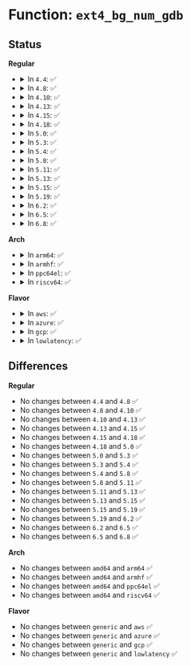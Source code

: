 # Function: <code>ext4_bg_num_gdb</code>

## Status
<b>Regular</b>
<ul>
<li>
<details>
<summary>In <code>4.4</code>: ✅</summary>

```c
long unsigned int ext4_bg_num_gdb(struct super_block *sb, ext4_group_t group);
```

**Collision:** Unique Global

**Inline:** No

**Transformation:** False

**Instances:**

```
In fs/ext4/balloc.c (ffffffff8128f8d0)
Location: fs/ext4/balloc.c:802
Inline: False
Direct callers:
  - fs/ext4/balloc.c:ext4_num_base_meta_clusters
  - fs/ext4/balloc.c:ext4_num_base_meta_clusters
  - fs/ext4/super.c:ext4_calculate_overhead
  - fs/ext4/super.c:ext4_calculate_overhead
  - fs/ext4/resize.c:ext4_group_overhead_blocks
  - fs/ext4/resize.c:ext4_flex_group_add
  - fs/ext4/resize.c:ext4_flex_group_add
  - fs/ext4/block_validity.c:ext4_setup_system_zone
```
**Symbols:**

```
ffffffff8128f8d0-ffffffff8128f958: ext4_bg_num_gdb (STB_GLOBAL)
```
</details>
</li>
<li>
<details>
<summary>In <code>4.8</code>: ✅</summary>

```c
long unsigned int ext4_bg_num_gdb(struct super_block *sb, ext4_group_t group);
```

**Collision:** Unique Global

**Inline:** No

**Transformation:** False

**Instances:**

```
In fs/ext4/balloc.c (ffffffff812bce00)
Location: fs/ext4/balloc.c:808
Inline: False
Direct callers:
  - fs/ext4/balloc.c:ext4_num_base_meta_clusters
  - fs/ext4/balloc.c:ext4_num_base_meta_clusters
  - fs/ext4/super.c:ext4_calculate_overhead
  - fs/ext4/super.c:ext4_calculate_overhead
  - fs/ext4/resize.c:ext4_flex_group_add
  - fs/ext4/resize.c:ext4_flex_group_add
  - fs/ext4/resize.c:ext4_group_overhead_blocks
  - fs/ext4/block_validity.c:ext4_setup_system_zone
```
**Symbols:**

```
ffffffff812bce00-ffffffff812bce93: ext4_bg_num_gdb (STB_GLOBAL)
```
</details>
</li>
<li>
<details>
<summary>In <code>4.10</code>: ✅</summary>

```c
long unsigned int ext4_bg_num_gdb(struct super_block *sb, ext4_group_t group);
```

**Collision:** Unique Global

**Inline:** No

**Transformation:** False

**Instances:**

```
In fs/ext4/balloc.c (ffffffff812d2450)
Location: fs/ext4/balloc.c:808
Inline: False
Direct callers:
  - fs/ext4/balloc.c:ext4_num_base_meta_clusters
  - fs/ext4/balloc.c:ext4_num_base_meta_clusters
  - fs/ext4/super.c:ext4_calculate_overhead
  - fs/ext4/super.c:ext4_calculate_overhead
  - fs/ext4/resize.c:ext4_flex_group_add
  - fs/ext4/resize.c:ext4_flex_group_add
  - fs/ext4/resize.c:ext4_group_overhead_blocks
  - fs/ext4/block_validity.c:ext4_setup_system_zone
```
**Symbols:**

```
ffffffff812d2450-ffffffff812d24e3: ext4_bg_num_gdb (STB_GLOBAL)
```
</details>
</li>
<li>
<details>
<summary>In <code>4.13</code>: ✅</summary>

```c
long unsigned int ext4_bg_num_gdb(struct super_block *sb, ext4_group_t group);
```

**Collision:** Unique Global

**Inline:** No

**Transformation:** False

**Instances:**

```
In fs/ext4/balloc.c (ffffffff812e3ae0)
Location: fs/ext4/balloc.c:808
Inline: False
Direct callers:
  - fs/ext4/balloc.c:ext4_num_base_meta_clusters
  - fs/ext4/balloc.c:ext4_num_base_meta_clusters
  - fs/ext4/block_validity.c:ext4_setup_system_zone
  - fs/ext4/fsmap.c:ext4_getfsmap_find_fixed_metadata
  - fs/ext4/resize.c:ext4_flex_group_add
  - fs/ext4/resize.c:ext4_add_new_descs
  - fs/ext4/resize.c:ext4_group_overhead_blocks
  - fs/ext4/super.c:ext4_calculate_overhead
  - fs/ext4/super.c:ext4_calculate_overhead
```
**Symbols:**

```
ffffffff812e3ae0-ffffffff812e3b6f: ext4_bg_num_gdb (STB_GLOBAL)
```
</details>
</li>
<li>
<details>
<summary>In <code>4.15</code>: ✅</summary>

```c
long unsigned int ext4_bg_num_gdb(struct super_block *sb, ext4_group_t group);
```

**Collision:** Unique Global

**Inline:** No

**Transformation:** False

**Instances:**

```
In fs/ext4/balloc.c (ffffffff813084d0)
Location: fs/ext4/balloc.c:808
Inline: False
Direct callers:
  - fs/ext4/balloc.c:ext4_num_base_meta_clusters
  - fs/ext4/balloc.c:ext4_num_base_meta_clusters
  - fs/ext4/block_validity.c:ext4_setup_system_zone
  - fs/ext4/fsmap.c:ext4_getfsmap_find_fixed_metadata
  - fs/ext4/resize.c:ext4_flex_group_add
  - fs/ext4/resize.c:ext4_add_new_descs
  - fs/ext4/resize.c:ext4_group_overhead_blocks
  - fs/ext4/super.c:ext4_calculate_overhead
  - fs/ext4/super.c:ext4_calculate_overhead
```
**Symbols:**

```
ffffffff813084d0-ffffffff8130855f: ext4_bg_num_gdb (STB_GLOBAL)
```
</details>
</li>
<li>
<details>
<summary>In <code>4.18</code>: ✅</summary>

```c
long unsigned int ext4_bg_num_gdb(struct super_block *sb, ext4_group_t group);
```

**Collision:** Unique Global

**Inline:** No

**Transformation:** False

**Instances:**

```
In fs/ext4/balloc.c (ffffffff813363e0)
Location: fs/ext4/balloc.c:817
Inline: False
Direct callers:
  - fs/ext4/balloc.c:ext4_num_base_meta_clusters
  - fs/ext4/balloc.c:ext4_num_base_meta_clusters
  - fs/ext4/block_validity.c:ext4_setup_system_zone
  - fs/ext4/fsmap.c:ext4_getfsmap_datadev
  - fs/ext4/resize.c:ext4_flex_group_add
  - fs/ext4/resize.c:ext4_add_new_descs
  - fs/ext4/resize.c:ext4_group_overhead_blocks
  - fs/ext4/super.c:ext4_fill_super
  - fs/ext4/super.c:ext4_calculate_overhead
  - fs/ext4/super.c:ext4_calculate_overhead
```
**Symbols:**

```
ffffffff813363e0-ffffffff81336471: ext4_bg_num_gdb (STB_GLOBAL)
```
</details>
</li>
<li>
<details>
<summary>In <code>5.0</code>: ✅</summary>

```c
long unsigned int ext4_bg_num_gdb(struct super_block *sb, ext4_group_t group);
```

**Collision:** Unique Global

**Inline:** No

**Transformation:** False

**Instances:**

```
In fs/ext4/balloc.c (ffffffff8134d660)
Location: fs/ext4/balloc.c:817
Inline: False
Direct callers:
  - fs/ext4/balloc.c:ext4_num_base_meta_clusters
  - fs/ext4/balloc.c:ext4_num_base_meta_clusters
  - fs/ext4/block_validity.c:ext4_setup_system_zone
  - fs/ext4/fsmap.c:ext4_getfsmap_datadev
  - fs/ext4/resize.c:ext4_flex_group_add
  - fs/ext4/resize.c:ext4_add_new_descs
  - fs/ext4/resize.c:ext4_group_overhead_blocks
  - fs/ext4/super.c:ext4_fill_super
  - fs/ext4/super.c:ext4_calculate_overhead
  - fs/ext4/super.c:ext4_calculate_overhead
```
**Symbols:**

```
ffffffff8134d660-ffffffff8134d6f1: ext4_bg_num_gdb (STB_GLOBAL)
```
</details>
</li>
<li>
<details>
<summary>In <code>5.3</code>: ✅</summary>

```c
long unsigned int ext4_bg_num_gdb(struct super_block *sb, ext4_group_t group);
```

**Collision:** Unique Global

**Inline:** No

**Transformation:** False

**Instances:**

```
In fs/ext4/balloc.c (ffffffff81376030)
Location: fs/ext4/balloc.c:817
Inline: False
Direct callers:
  - fs/ext4/balloc.c:ext4_num_base_meta_clusters
  - fs/ext4/balloc.c:ext4_num_base_meta_clusters
  - fs/ext4/block_validity.c:ext4_setup_system_zone
  - fs/ext4/fsmap.c:ext4_getfsmap_datadev
  - fs/ext4/resize.c:ext4_add_new_descs
  - fs/ext4/resize.c:setup_new_flex_group_blocks
  - fs/ext4/resize.c:ext4_group_overhead_blocks
  - fs/ext4/super.c:ext4_calculate_overhead
  - fs/ext4/super.c:ext4_calculate_overhead
  - fs/ext4/super.c:ext4_check_descriptors
```
**Symbols:**

```
ffffffff81376030-ffffffff813760c9: ext4_bg_num_gdb (STB_GLOBAL)
```
</details>
</li>
<li>
<details>
<summary>In <code>5.4</code>: ✅</summary>

```c
long unsigned int ext4_bg_num_gdb(struct super_block *sb, ext4_group_t group);
```

**Collision:** Unique Global

**Inline:** No

**Transformation:** False

**Instances:**

```
In fs/ext4/balloc.c (ffffffff8138e2a0)
Location: fs/ext4/balloc.c:825
Inline: False
Direct callers:
  - fs/ext4/balloc.c:ext4_num_base_meta_clusters
  - fs/ext4/balloc.c:ext4_num_base_meta_clusters
  - fs/ext4/block_validity.c:ext4_setup_system_zone
  - fs/ext4/fsmap.c:ext4_getfsmap_datadev
  - fs/ext4/resize.c:ext4_add_new_descs
  - fs/ext4/resize.c:setup_new_flex_group_blocks
  - fs/ext4/resize.c:ext4_group_overhead_blocks
  - fs/ext4/super.c:ext4_calculate_overhead
  - fs/ext4/super.c:ext4_calculate_overhead
  - fs/ext4/super.c:ext4_check_descriptors
```
**Symbols:**

```
ffffffff8138e2a0-ffffffff8138e339: ext4_bg_num_gdb (STB_GLOBAL)
```
</details>
</li>
<li>
<details>
<summary>In <code>5.8</code>: ✅</summary>

```c
long unsigned int ext4_bg_num_gdb(struct super_block *sb, ext4_group_t group);
```

**Collision:** Unique Global

**Inline:** No

**Transformation:** False

**Instances:**

```
In fs/ext4/balloc.c (ffffffff813d97c0)
Location: fs/ext4/balloc.c:827
Inline: False
Direct callers:
  - fs/ext4/balloc.c:ext4_num_base_meta_clusters
  - fs/ext4/balloc.c:ext4_num_base_meta_clusters
  - fs/ext4/block_validity.c:ext4_setup_system_zone
  - fs/ext4/fsmap.c:ext4_getfsmap_find_sb
  - fs/ext4/resize.c:ext4_resize_fs
  - fs/ext4/resize.c:ext4_setup_next_flex_gd
  - fs/ext4/resize.c:ext4_add_new_descs
  - fs/ext4/resize.c:setup_new_flex_group_blocks
  - fs/ext4/resize.c:setup_new_flex_group_blocks
  - fs/ext4/resize.c:ext4_alloc_group_tables
  - fs/ext4/resize.c:ext4_alloc_group_tables
  - fs/ext4/resize.c:verify_group_input
  - fs/ext4/super.c:count_overhead
  - fs/ext4/super.c:count_overhead
  - fs/ext4/super.c:ext4_check_descriptors
```
**Symbols:**

```
ffffffff813d97c0-ffffffff813d985e: ext4_bg_num_gdb (STB_GLOBAL)
```
</details>
</li>
<li>
<details>
<summary>In <code>5.11</code>: ✅</summary>

```c
long unsigned int ext4_bg_num_gdb(struct super_block *sb, ext4_group_t group);
```

**Collision:** Unique Global

**Inline:** No

**Transformation:** False

**Instances:**

```
In fs/ext4/balloc.c (ffffffff813eb470)
Location: fs/ext4/balloc.c:853
Inline: False
Direct callers:
  - fs/ext4/balloc.c:ext4_num_base_meta_clusters
  - fs/ext4/balloc.c:ext4_num_base_meta_clusters
  - fs/ext4/block_validity.c:ext4_setup_system_zone
  - fs/ext4/fsmap.c:ext4_getfsmap_find_sb
  - fs/ext4/resize.c:ext4_resize_fs
  - fs/ext4/resize.c:ext4_setup_next_flex_gd
  - fs/ext4/resize.c:ext4_add_new_descs
  - fs/ext4/resize.c:setup_new_flex_group_blocks
  - fs/ext4/resize.c:setup_new_flex_group_blocks
  - fs/ext4/resize.c:ext4_alloc_group_tables
  - fs/ext4/resize.c:ext4_alloc_group_tables
  - fs/ext4/resize.c:verify_group_input
  - fs/ext4/super.c:count_overhead
  - fs/ext4/super.c:count_overhead
  - fs/ext4/super.c:ext4_check_descriptors
```
**Symbols:**

```
ffffffff813eb470-ffffffff813eb50e: ext4_bg_num_gdb (STB_GLOBAL)
```
</details>
</li>
<li>
<details>
<summary>In <code>5.13</code>: ✅</summary>

```c
long unsigned int ext4_bg_num_gdb(struct super_block *sb, ext4_group_t group);
```

**Collision:** Unique Global

**Inline:** No

**Transformation:** False

**Instances:**

```
In fs/ext4/balloc.c (ffffffff813f19b0)
Location: fs/ext4/balloc.c:853
Inline: False
Direct callers:
  - fs/ext4/balloc.c:ext4_num_base_meta_clusters
  - fs/ext4/balloc.c:ext4_num_base_meta_clusters
  - fs/ext4/block_validity.c:ext4_setup_system_zone
  - fs/ext4/fsmap.c:ext4_getfsmap_find_fixed_metadata
  - fs/ext4/resize.c:ext4_resize_fs
  - fs/ext4/resize.c:ext4_setup_next_flex_gd
  - fs/ext4/resize.c:ext4_flex_group_add
  - fs/ext4/resize.c:setup_new_flex_group_blocks
  - fs/ext4/resize.c:setup_new_flex_group_blocks
  - fs/ext4/resize.c:ext4_alloc_group_tables
  - fs/ext4/resize.c:ext4_alloc_group_tables
  - fs/ext4/resize.c:verify_group_input
  - fs/ext4/super.c:count_overhead
  - fs/ext4/super.c:count_overhead
  - fs/ext4/super.c:ext4_check_descriptors
```
**Symbols:**

```
ffffffff813f19b0-ffffffff813f1a4e: ext4_bg_num_gdb (STB_GLOBAL)
```
</details>
</li>
<li>
<details>
<summary>In <code>5.15</code>: ✅</summary>

```c
long unsigned int ext4_bg_num_gdb(struct super_block *sb, ext4_group_t group);
```

**Collision:** Unique Global

**Inline:** No

**Transformation:** False

**Instances:**

```
In fs/ext4/balloc.c (ffffffff81443a00)
Location: fs/ext4/balloc.c:859
Inline: False
Direct callers:
  - fs/ext4/balloc.c:ext4_num_base_meta_clusters
  - fs/ext4/balloc.c:ext4_num_base_meta_clusters
  - fs/ext4/block_validity.c:ext4_setup_system_zone
  - fs/ext4/fsmap.c:ext4_getfsmap_find_fixed_metadata
  - fs/ext4/resize.c:ext4_resize_fs
  - fs/ext4/resize.c:ext4_setup_next_flex_gd
  - fs/ext4/resize.c:ext4_flex_group_add
  - fs/ext4/resize.c:setup_new_flex_group_blocks
  - fs/ext4/resize.c:setup_new_flex_group_blocks
  - fs/ext4/resize.c:ext4_alloc_group_tables
  - fs/ext4/resize.c:ext4_alloc_group_tables
  - fs/ext4/resize.c:verify_group_input
  - fs/ext4/super.c:count_overhead
  - fs/ext4/super.c:count_overhead
  - fs/ext4/super.c:ext4_check_descriptors
```
**Symbols:**

```
ffffffff81443a00-ffffffff81443a9e: ext4_bg_num_gdb (STB_GLOBAL)
```
</details>
</li>
<li>
<details>
<summary>In <code>5.19</code>: ✅</summary>

```c
long unsigned int ext4_bg_num_gdb(struct super_block *sb, ext4_group_t group);
```

**Collision:** Unique Global

**Inline:** No

**Transformation:** False

**Instances:**

```
In fs/ext4/balloc.c (ffffffff814bf8a0)
Location: fs/ext4/balloc.c:860
Inline: False
Direct callers:
  - fs/ext4/balloc.c:ext4_num_base_meta_clusters
  - fs/ext4/balloc.c:ext4_num_base_meta_clusters
  - fs/ext4/block_validity.c:ext4_setup_system_zone
  - fs/ext4/fsmap.c:ext4_getfsmap_find_fixed_metadata
  - fs/ext4/resize.c:ext4_resize_fs
  - fs/ext4/resize.c:ext4_setup_next_flex_gd
  - fs/ext4/resize.c:ext4_flex_group_add
  - fs/ext4/resize.c:setup_new_flex_group_blocks
  - fs/ext4/resize.c:setup_new_flex_group_blocks
  - fs/ext4/resize.c:ext4_alloc_group_tables
  - fs/ext4/resize.c:ext4_alloc_group_tables
  - fs/ext4/resize.c:verify_group_input
  - fs/ext4/super.c:count_overhead
  - fs/ext4/super.c:count_overhead
  - fs/ext4/super.c:ext4_check_descriptors
```
**Symbols:**

```
ffffffff814bf8a0-ffffffff814bf968: ext4_bg_num_gdb (STB_GLOBAL)
```
</details>
</li>
<li>
<details>
<summary>In <code>6.2</code>: ✅</summary>

```c
long unsigned int ext4_bg_num_gdb(struct super_block *sb, ext4_group_t group);
```

**Collision:** Unique Global

**Inline:** No

**Transformation:** False

**Instances:**

```
In fs/ext4/balloc.c (ffffffff81557840)
Location: fs/ext4/balloc.c:860
Inline: False
Direct callers:
  - fs/ext4/balloc.c:ext4_num_base_meta_clusters
  - fs/ext4/balloc.c:ext4_num_base_meta_clusters
  - fs/ext4/block_validity.c:ext4_setup_system_zone
  - fs/ext4/fsmap.c:ext4_getfsmap_find_fixed_metadata
  - fs/ext4/resize.c:ext4_resize_fs
  - fs/ext4/resize.c:ext4_setup_next_flex_gd
  - fs/ext4/resize.c:ext4_flex_group_add
  - fs/ext4/resize.c:setup_new_flex_group_blocks
  - fs/ext4/resize.c:setup_new_flex_group_blocks
  - fs/ext4/resize.c:ext4_alloc_group_tables
  - fs/ext4/resize.c:ext4_alloc_group_tables
  - fs/ext4/resize.c:verify_group_input
  - fs/ext4/super.c:count_overhead
  - fs/ext4/super.c:count_overhead
  - fs/ext4/super.c:ext4_check_descriptors
```
**Symbols:**

```
ffffffff81557840-ffffffff81557908: ext4_bg_num_gdb (STB_GLOBAL)
```
</details>
</li>
<li>
<details>
<summary>In <code>6.5</code>: ✅</summary>

```c
long unsigned int ext4_bg_num_gdb(struct super_block *sb, ext4_group_t group);
```

**Collision:** Unique Global

**Inline:** No

**Transformation:** False

**Instances:**

```
In fs/ext4/balloc.c (ffffffff815900b0)
Location: fs/ext4/balloc.c:902
Inline: False
Direct callers:
  - fs/ext4/block_validity.c:ext4_setup_system_zone
  - fs/ext4/fsmap.c:ext4_getfsmap_find_fixed_metadata
  - fs/ext4/resize.c:ext4_resize_fs
  - fs/ext4/resize.c:ext4_setup_next_flex_gd
  - fs/ext4/resize.c:ext4_flex_group_add
  - fs/ext4/resize.c:setup_new_flex_group_blocks
  - fs/ext4/resize.c:setup_new_flex_group_blocks
  - fs/ext4/resize.c:ext4_alloc_group_tables
  - fs/ext4/resize.c:ext4_alloc_group_tables
  - fs/ext4/resize.c:verify_group_input
  - fs/ext4/super.c:count_overhead
  - fs/ext4/super.c:count_overhead
  - fs/ext4/super.c:ext4_check_descriptors
```
**Symbols:**

```
ffffffff815900b0-ffffffff81590178: ext4_bg_num_gdb (STB_GLOBAL)
```
</details>
</li>
<li>
<details>
<summary>In <code>6.8</code>: ✅</summary>

```c
long unsigned int ext4_bg_num_gdb(struct super_block *sb, ext4_group_t group);
```

**Collision:** Unique Global

**Inline:** No

**Transformation:** False

**Instances:**

```
In fs/ext4/balloc.c (ffffffff815c8370)
Location: fs/ext4/balloc.c:910
Inline: False
Direct callers:
  - fs/ext4/fsmap.c:ext4_getfsmap_find_fixed_metadata
  - fs/ext4/resize.c:ext4_resize_fs
  - fs/ext4/resize.c:ext4_setup_next_flex_gd
  - fs/ext4/resize.c:ext4_flex_group_add
  - fs/ext4/resize.c:setup_new_flex_group_blocks
  - fs/ext4/resize.c:setup_new_flex_group_blocks
  - fs/ext4/resize.c:ext4_alloc_group_tables
  - fs/ext4/resize.c:ext4_alloc_group_tables
  - fs/ext4/resize.c:verify_group_input
  - fs/ext4/super.c:count_overhead
  - fs/ext4/super.c:count_overhead
  - fs/ext4/super.c:ext4_check_descriptors
```
**Symbols:**

```
ffffffff815c8370-ffffffff815c8438: ext4_bg_num_gdb (STB_GLOBAL)
```
</details>
</li>
</ul>
<b>Arch</b>
<ul>
<li>
<details>
<summary>In <code>arm64</code>: ✅</summary>

```c
long unsigned int ext4_bg_num_gdb(struct super_block *sb, ext4_group_t group);
```

**Collision:** Unique Global

**Inline:** No

**Transformation:** False

**Instances:**

```
In fs/ext4/balloc.c (ffff800010460478)
Location: fs/ext4/balloc.c:825
Inline: False
Direct callers:
  - fs/ext4/balloc.c:ext4_num_base_meta_clusters
  - fs/ext4/balloc.c:ext4_num_base_meta_clusters
  - fs/ext4/block_validity.c:ext4_setup_system_zone
  - fs/ext4/fsmap.c:ext4_getfsmap_datadev
  - fs/ext4/resize.c:ext4_add_new_descs
  - fs/ext4/resize.c:setup_new_flex_group_blocks
  - fs/ext4/resize.c:ext4_group_overhead_blocks
  - fs/ext4/super.c:ext4_calculate_overhead
  - fs/ext4/super.c:ext4_calculate_overhead
  - fs/ext4/super.c:ext4_check_descriptors
```
**Symbols:**

```
ffff800010460478-ffff800010460550: ext4_bg_num_gdb (STB_GLOBAL)
```
</details>
</li>
<li>
<details>
<summary>In <code>armhf</code>: ✅</summary>

```c
long unsigned int ext4_bg_num_gdb(struct super_block *sb, ext4_group_t group);
```

**Collision:** Unique Global

**Inline:** No

**Transformation:** False

**Instances:**

```
In fs/ext4/balloc.c (c0620c94)
Location: fs/ext4/balloc.c:825
Inline: False
Direct callers:
  - fs/ext4/balloc.c:ext4_num_base_meta_clusters
  - fs/ext4/balloc.c:ext4_num_base_meta_clusters
  - fs/ext4/block_validity.c:ext4_setup_system_zone
  - fs/ext4/fsmap.c:ext4_getfsmap_find_fixed_metadata
  - fs/ext4/resize.c:ext4_add_new_descs
  - fs/ext4/resize.c:setup_new_flex_group_blocks
  - fs/ext4/resize.c:ext4_group_overhead_blocks
  - fs/ext4/super.c:ext4_calculate_overhead
  - fs/ext4/super.c:ext4_calculate_overhead
  - fs/ext4/super.c:ext4_check_descriptors
```
**Symbols:**

```
c0620c94-c0620d48: ext4_bg_num_gdb (STB_GLOBAL)
```
</details>
</li>
<li>
<details>
<summary>In <code>ppc64el</code>: ✅</summary>

```c
long unsigned int ext4_bg_num_gdb(struct super_block *sb, ext4_group_t group);
```

**Collision:** Unique Global

**Inline:** No

**Transformation:** False

**Instances:**

```
In fs/ext4/balloc.c (c00000000057c920)
Location: fs/ext4/balloc.c:825
Inline: False
Direct callers:
  - fs/ext4/balloc.c:ext4_num_base_meta_clusters
  - fs/ext4/balloc.c:ext4_num_base_meta_clusters
  - fs/ext4/block_validity.c:ext4_setup_system_zone
  - fs/ext4/fsmap.c:ext4_getfsmap_datadev
  - fs/ext4/resize.c:ext4_flex_group_add
  - fs/ext4/resize.c:setup_new_flex_group_blocks
  - fs/ext4/resize.c:ext4_group_overhead_blocks
  - fs/ext4/super.c:ext4_calculate_overhead
  - fs/ext4/super.c:ext4_calculate_overhead
  - fs/ext4/super.c:ext4_check_descriptors
```
**Symbols:**

```
c00000000057c920-c00000000057ca30: ext4_bg_num_gdb (STB_GLOBAL)
```
</details>
</li>
<li>
<details>
<summary>In <code>riscv64</code>: ✅</summary>

```c
long unsigned int ext4_bg_num_gdb(struct super_block *sb, ext4_group_t group);
```

**Collision:** Unique Global

**Inline:** No

**Transformation:** False

**Instances:**

```
In fs/ext4/balloc.c (ffffffe0002efa2a)
Location: fs/ext4/balloc.c:825
Inline: False
Direct callers:
  - fs/ext4/balloc.c:ext4_num_base_meta_clusters
  - fs/ext4/balloc.c:ext4_num_base_meta_clusters
  - fs/ext4/block_validity.c:ext4_setup_system_zone
  - fs/ext4/fsmap.c:ext4_getfsmap_datadev
  - fs/ext4/resize.c:ext4_flex_group_add
  - fs/ext4/resize.c:setup_new_flex_group_blocks
  - fs/ext4/resize.c:ext4_group_overhead_blocks
  - fs/ext4/super.c:ext4_calculate_overhead
  - fs/ext4/super.c:ext4_calculate_overhead
  - fs/ext4/super.c:ext4_check_descriptors
```
**Symbols:**

```
ffffffe0002efa2a-ffffffe0002efacc: ext4_bg_num_gdb (STB_GLOBAL)
```
</details>
</li>
</ul>
<b>Flavor</b>
<ul>
<li>
<details>
<summary>In <code>aws</code>: ✅</summary>

```c
long unsigned int ext4_bg_num_gdb(struct super_block *sb, ext4_group_t group);
```

**Collision:** Unique Global

**Inline:** No

**Transformation:** False

**Instances:**

```
In fs/ext4/balloc.c (ffffffff81386880)
Location: fs/ext4/balloc.c:825
Inline: False
Direct callers:
  - fs/ext4/balloc.c:ext4_num_base_meta_clusters
  - fs/ext4/balloc.c:ext4_num_base_meta_clusters
  - fs/ext4/block_validity.c:ext4_setup_system_zone
  - fs/ext4/fsmap.c:ext4_getfsmap_datadev
  - fs/ext4/resize.c:ext4_add_new_descs
  - fs/ext4/resize.c:setup_new_flex_group_blocks
  - fs/ext4/resize.c:ext4_group_overhead_blocks
  - fs/ext4/super.c:ext4_calculate_overhead
  - fs/ext4/super.c:ext4_calculate_overhead
  - fs/ext4/super.c:ext4_check_descriptors
```
**Symbols:**

```
ffffffff81386880-ffffffff81386919: ext4_bg_num_gdb (STB_GLOBAL)
```
</details>
</li>
<li>
<details>
<summary>In <code>azure</code>: ✅</summary>

```c
long unsigned int ext4_bg_num_gdb(struct super_block *sb, ext4_group_t group);
```

**Collision:** Unique Global

**Inline:** No

**Transformation:** False

**Instances:**

```
In fs/ext4/balloc.c (ffffffff81377310)
Location: fs/ext4/balloc.c:825
Inline: False
Direct callers:
  - fs/ext4/balloc.c:ext4_num_base_meta_clusters
  - fs/ext4/balloc.c:ext4_num_base_meta_clusters
  - fs/ext4/block_validity.c:ext4_setup_system_zone
  - fs/ext4/fsmap.c:ext4_getfsmap_datadev
  - fs/ext4/resize.c:ext4_add_new_descs
  - fs/ext4/resize.c:setup_new_flex_group_blocks
  - fs/ext4/resize.c:ext4_group_overhead_blocks
  - fs/ext4/super.c:ext4_calculate_overhead
  - fs/ext4/super.c:ext4_calculate_overhead
  - fs/ext4/super.c:ext4_check_descriptors
```
**Symbols:**

```
ffffffff81377310-ffffffff813773a9: ext4_bg_num_gdb (STB_GLOBAL)
```
</details>
</li>
<li>
<details>
<summary>In <code>gcp</code>: ✅</summary>

```c
long unsigned int ext4_bg_num_gdb(struct super_block *sb, ext4_group_t group);
```

**Collision:** Unique Global

**Inline:** No

**Transformation:** False

**Instances:**

```
In fs/ext4/balloc.c (ffffffff81384350)
Location: fs/ext4/balloc.c:825
Inline: False
Direct callers:
  - fs/ext4/balloc.c:ext4_num_base_meta_clusters
  - fs/ext4/balloc.c:ext4_num_base_meta_clusters
  - fs/ext4/block_validity.c:ext4_setup_system_zone
  - fs/ext4/fsmap.c:ext4_getfsmap_datadev
  - fs/ext4/resize.c:ext4_add_new_descs
  - fs/ext4/resize.c:setup_new_flex_group_blocks
  - fs/ext4/resize.c:ext4_group_overhead_blocks
  - fs/ext4/super.c:ext4_calculate_overhead
  - fs/ext4/super.c:ext4_calculate_overhead
  - fs/ext4/super.c:ext4_check_descriptors
```
**Symbols:**

```
ffffffff81384350-ffffffff813843e9: ext4_bg_num_gdb (STB_GLOBAL)
```
</details>
</li>
<li>
<details>
<summary>In <code>lowlatency</code>: ✅</summary>

```c
long unsigned int ext4_bg_num_gdb(struct super_block *sb, ext4_group_t group);
```

**Collision:** Unique Global

**Inline:** No

**Transformation:** False

**Instances:**

```
In fs/ext4/balloc.c (ffffffff81397ed0)
Location: fs/ext4/balloc.c:825
Inline: False
Direct callers:
  - fs/ext4/balloc.c:ext4_num_base_meta_clusters
  - fs/ext4/balloc.c:ext4_num_base_meta_clusters
  - fs/ext4/block_validity.c:ext4_setup_system_zone
  - fs/ext4/fsmap.c:ext4_getfsmap_datadev
  - fs/ext4/resize.c:ext4_add_new_descs
  - fs/ext4/resize.c:setup_new_flex_group_blocks
  - fs/ext4/resize.c:ext4_group_overhead_blocks
  - fs/ext4/super.c:ext4_calculate_overhead
  - fs/ext4/super.c:ext4_calculate_overhead
  - fs/ext4/super.c:ext4_check_descriptors
```
**Symbols:**

```
ffffffff81397ed0-ffffffff81397f69: ext4_bg_num_gdb (STB_GLOBAL)
```
</details>
</li>
</ul>

## Differences
<b>Regular</b>
<ul>
<li>
No changes between <code>4.4</code> and <code>4.8</code> ✅
</li>
<li>
No changes between <code>4.8</code> and <code>4.10</code> ✅
</li>
<li>
No changes between <code>4.10</code> and <code>4.13</code> ✅
</li>
<li>
No changes between <code>4.13</code> and <code>4.15</code> ✅
</li>
<li>
No changes between <code>4.15</code> and <code>4.18</code> ✅
</li>
<li>
No changes between <code>4.18</code> and <code>5.0</code> ✅
</li>
<li>
No changes between <code>5.0</code> and <code>5.3</code> ✅
</li>
<li>
No changes between <code>5.3</code> and <code>5.4</code> ✅
</li>
<li>
No changes between <code>5.4</code> and <code>5.8</code> ✅
</li>
<li>
No changes between <code>5.8</code> and <code>5.11</code> ✅
</li>
<li>
No changes between <code>5.11</code> and <code>5.13</code> ✅
</li>
<li>
No changes between <code>5.13</code> and <code>5.15</code> ✅
</li>
<li>
No changes between <code>5.15</code> and <code>5.19</code> ✅
</li>
<li>
No changes between <code>5.19</code> and <code>6.2</code> ✅
</li>
<li>
No changes between <code>6.2</code> and <code>6.5</code> ✅
</li>
<li>
No changes between <code>6.5</code> and <code>6.8</code> ✅
</li>
</ul>
<b>Arch</b>
<ul>
<li>
No changes between <code>amd64</code> and <code>arm64</code> ✅
</li>
<li>
No changes between <code>amd64</code> and <code>armhf</code> ✅
</li>
<li>
No changes between <code>amd64</code> and <code>ppc64el</code> ✅
</li>
<li>
No changes between <code>amd64</code> and <code>riscv64</code> ✅
</li>
</ul>
<b>Flavor</b>
<ul>
<li>
No changes between <code>generic</code> and <code>aws</code> ✅
</li>
<li>
No changes between <code>generic</code> and <code>azure</code> ✅
</li>
<li>
No changes between <code>generic</code> and <code>gcp</code> ✅
</li>
<li>
No changes between <code>generic</code> and <code>lowlatency</code> ✅
</li>
</ul>
